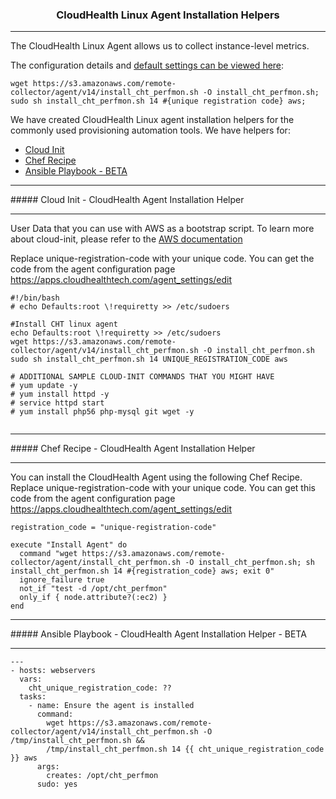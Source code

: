 <h3 align="center">CloudHealth Linux Agent Installation Helpers</h3>
<hr/>

The CloudHealth Linux Agent allows us to collect instance-level metrics. 

The configuration details and [default settings can be viewed here](https://apps.cloudhealthtech.com/agent_settings/edit): 

```
wget https://s3.amazonaws.com/remote-collector/agent/v14/install_cht_perfmon.sh -O install_cht_perfmon.sh;
sudo sh install_cht_perfmon.sh 14 #{unique registration code} aws;
```



We have created CloudHealth Linux agent installation helpers for the commonly used provisioning automation tools. We have helpers for:
  
  - [Cloud Init](https://github.com/siddtewari/cht_agent_helpers#cloud-init---cloudhealth-agent-installation-helper) 
  - [Chef Recipe](https://github.com/siddtewari/cht_agent_helpers#chef-recipe---cloudhealth-agent-installation-helper)
  - [Ansible Playbook - BETA](https://github.com/siddtewari/cht_agent_helpers#ansible-playbook---cloudhealth-agent-installation-helper---beta)

<hr/>
##### Cloud Init - CloudHealth Agent Installation Helper
<hr/>

User Data that you can use with AWS as a bootstrap script. To learn more about cloud-init, please refer to the [AWS documentation](http://docs.aws.amazon.com/AWSEC2/latest/UserGuide/user-data.html)

Replace unique-registration-code with your unique code. You can get the code from the agent configuration page https://apps.cloudhealthtech.com/agent_settings/edit

```
#!/bin/bash
# echo Defaults:root \!requiretty >> /etc/sudoers

#Install CHT linux agent
echo Defaults:root \!requiretty >> /etc/sudoers
wget https://s3.amazonaws.com/remote-collector/agent/v14/install_cht_perfmon.sh -O install_cht_perfmon.sh
sudo sh install_cht_perfmon.sh 14 UNIQUE_REGISTRATION_CODE aws

# ADDITIONAL SAMPLE CLOUD-INIT COMMANDS THAT YOU MIGHT HAVE
# yum update -y
# yum install httpd -y
# service httpd start
# yum install php56 php-mysql git wget -y


```
<hr/>
##### Chef Recipe - CloudHealth Agent Installation Helper
<hr/>

You can install the CloudHealth Agent using the following Chef Recipe. Replace unique-registration-code with your unique code. You can get this code from the agent configuration page https://apps.cloudhealthtech.com/agent_settings/edit

```
registration_code = "unique-registration-code" 

execute "Install Agent" do
  command "wget https://s3.amazonaws.com/remote-collector/agent/install_cht_perfmon.sh -O install_cht_perfmon.sh; sh install_cht_perfmon.sh 14 #{registration_code} aws; exit 0"
  ignore_failure true
  not_if "test -d /opt/cht_perfmon"
  only_if { node.attribute?(:ec2) }
end
```

<hr/>
##### Ansible Playbook - CloudHealth Agent Installation Helper - BETA 
<hr/>
 

```
---
- hosts: webservers
  vars:
    cht_unique_registration_code: ??
  tasks:
    - name: Ensure the agent is installed
      command:
        wget https://s3.amazonaws.com/remote-collector/agent/v14/install_cht_perfmon.sh -O /tmp/install_cht_perfmon.sh &&
        /tmp/install_cht_perfmon.sh 14 {{ cht_unique_registration_code }} aws
      args:
        creates: /opt/cht_perfmon
      sudo: yes
  
  ```